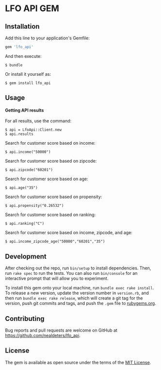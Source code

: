 # LFO API GEM

## Installation

Add this line to your application's Gemfile:

```ruby
gem 'lfo_api'
```

And then execute:

    $ bundle

Or install it yourself as:

    $ gem install lfo_api

## Usage

#### Getting API results
For all results, use the command:

    $ api = LfoApi::Client.new
    $ api.results

Search for customer score based on income:

    $ api.income("50000")

Search for customer score based on zipcode:

    $ api.zipcode("60201")

Search for customer score based on age:

    $ api.age("35")

Search for customer score based on propensity:

    $ api.propensity("0.26532")

Search for customer score based on ranking:

    $ api.ranking("C")

Search for customer score based on income, zipcode, and age:

    $ api.income_zipcode_age("50000","60201","35")

## Development

After checking out the repo, run `bin/setup` to install dependencies. Then, run `rake spec` to run the tests. You can also run `bin/console` for an interactive prompt that will allow you to experiment.

To install this gem onto your local machine, run `bundle exec rake install`. To release a new version, update the version number in `version.rb`, and then run `bundle exec rake release`, which will create a git tag for the version, push git commits and tags, and push the `.gem` file to [rubygems.org](https://rubygems.org).

## Contributing

Bug reports and pull requests are welcome on GitHub at https://github.com/nealdeters/lfo_api.


## License

The gem is available as open source under the terms of the [MIT License](http://opensource.org/licenses/MIT).
